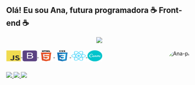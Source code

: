 ## Olá! Eu sou Ana, futura programadora ☕ Front-end ☕              
  
   
  <div align = "center">
    <a href="https://github.com/AnaBelenke">
    <img height="180em" src="https://github-readme-stats.vercel.app/api/top-langs/?username=AnaBelenke&layout=compact&langs_count=7&theme=dracula"/>
  </div>  
   
  <div style = "display: inline_block"> <br>
    <img align = "center" alt = "Ana-JS" height = "30" width = "40" src = "https://github.com/devicons/devicon/blob/master/icons/javascript/javascript-original.svg"> 
    <img align = "center" alt = "Ana-Bootstrap" height = "30" width = "40" src = "https://github.com/devicons/devicon/blob/master/icons/bootstrap/bootstrap-plain.svg">
    <img align = "center" alt = "Ana-html" height = "30" width = "40" src = "https://github.com/devicons/devicon/blob/master/icons/html5/html5-original-wordmark.svg">
    <img align = "center" alt = "Ana-Css" height = "30" width = "40" src = "https://github.com/devicons/devicon/blob/master/icons/css3/css3-original-wordmark.svg"> 
    <img align = "center" alt = "Ana-React" height = "30" width = "40" src = "https://github.com/devicons/devicon/blob/master/icons/react/react-original.svg">
    <img align = "center" alt = "Ana-Canva" height = "30" width = "40" src = "https://github.com/devicons/devicon/blob/master/icons/canva/canva-original.svg"> 
    <img align = "right" alt = "Ana-pic" height = "150" style = "border-radius: 50px;" src = "https://user-images.githubusercontent.com/92173371/137194796-ef3436de-85c8-4d3c-bb60-fcbfbfeb26eb.png">
  </div>    
 
  ##
  <div>
    <a href="https://discord.com/channels/@Anacatz008#9876" target="_blank"> <img src = "https://img.shields.io/badge/Discord-7289DA?style=for-the-badge&logo= discord & logoColor = white" width=70 heigth=70  target =" _ blank "> </a>                                                                                
    <a href = "ana.cbs008@gmail.com"> <img src = "https://img.shields.io/badge/-Gmail-%23333?style=for-the-badge&logo=gmail&logoColor=white" width=70 heigth=70  target = "_ blank"> </a>   
     <a href="https://www.linkedin.com/in/anabelenke/" target="_blank"> <img src = "https://img.shields.io/badge/LinkedIn-0077B5?style=for-the-badge&logo=linkedin&logoColor=white" width=85 heigth=85 target =" _ blank "> </a> 
  </div>
